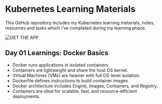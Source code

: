 # Kubernetes Learning Materials
This GitHub repository includes my Kubernetes learning meterials, notes, resources and tasks which I've completed during my learning phace.

![GET THE APP](https://github.com/user-attachments/assets/0025f416-c53f-4fc0-8e9e-f9531284dd8c)

## Day 01 Learnings: Docker Basics

* Docker runs applications in isolated containers.
* Containers are lightweight and share the host OS kernel.
* Virtual Machines (VMs) are heavier with full OS-level isolation.
* Dockerfile defines instructions to build container images.
* Docker architecture includes Engine, Images, Containers, and Registry.
* Containers are ideal for scalable, fast, and resource-efficient deployments.
